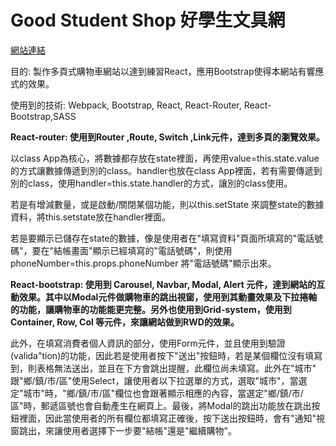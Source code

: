 <h1>Good Student Shop 好學生文具網</h1>

<p><a href="https://goodstudentshop.github.io/">網站連結</a></p>
<p>目的: 製作多頁式購物車網站以達到練習React，應用Bootstrap使得本網站有響應式的效果。</p>
<p>使用到的技術: Webpack, Bootstrap, React, React-Router, React-Bootstrap,SASS</p>
<p><sapn style="font-weight:bold">React-router</span>: 使用到Router ,Route, Switch ,Link元件，達到多頁的瀏覽效果。</p>
<p>以class App為核心，將數據都存放在state裡面，再使用value=this.state.value的方式讓數據傳遞到別的class。handler也放在class App裡面，若有需要傳遞到別的class，使用handler=this.state.handler的方式，讓別的class使用。</p>
<p>若是有增減數量，或是啟動/關閉某個功能，則以this.setState 來調整state的數據資料，將this.setstate放在handler裡面。</p>
<p>若是要顯示已儲存在state的數據，像是使用者在"填寫資料"頁面所填寫的"電話號碼"，要在"結帳畫面"顯示已經填寫的"電話號碼"，則使用phoneNumber=this.props.phoneNumber 將"電話號碼"顯示出來。</p>
<p><sapn style="font-weight:bold">React-bootstrap:</span> 使用到 Carousel, Navbar, Modal, Alert 元件，達到網站的互動效果。其中以Modal元件做購物車的跳出視窗，使用到其動畫效果及下拉捲軸的功能，讓購物車的功能能更完整。另外也使用到Grid-system，使用到Container, Row, Col 等元件，來讓網站做到RWD的效果。</p>
<p>此外，在填寫消費者個人資訊的部分，使用Form元件，並且使用到驗證(valida"tion)的功能，因此若是使用者按下"送出"按鈕時，若是某個欄位沒有填寫到，則表格無法送出，並且在下方會跳出提醒，此欄位尚未填寫。此外在"城市" 跟"鄉/鎮/市/區"使用Select，讓使用者以下拉選單的方式，選取"城市"，當選定"城市"時，"鄉/鎮/市/區"欄位也會跟著顯示相應的內容，當選定"鄉/鎮/市/區"時，郵遞區號也會自動產生在網頁上。最後，將Modal的跳出功能放在跳出按鈕裡面，因此當使用者的所有欄位都填寫正確後，按下送出按鈕時，會有"通知"視窗跳出，來讓使用者選擇下一步要"結帳"還是"繼續購物"。</p>


